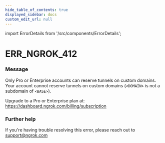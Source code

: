 ```yaml
---
hide_table_of_contents: true
displayed_sidebar: docs
custom_edit_url: null
---
```


import ErrorDetails from '/src/components/ErrorDetails';

# ERR_NGROK_412

### Message
Only Pro or Enterprise accounts can reserve tunnels on custom domains.
Your account cannot reserve tunnels on custom domains (`<DOMAIN>` is not a subdomain of `<BASE>`).

Upgrade to a Pro or Enterprise plan at: https://dashboard.ngrok.com/billing/subscription

### Further help
If you're having trouble resolving this error, please reach out to [support@ngrok.com](mailto:support@ngrok.com?subject=Help%20with%20ERR_NGROK_412)

<ErrorDetails error='err_ngrok_412' />
